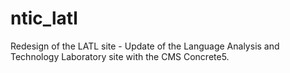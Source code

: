 # ntic_latl
Redesign of the LATL site - Update of the Language Analysis and Technology Laboratory site with the CMS Concrete5.
